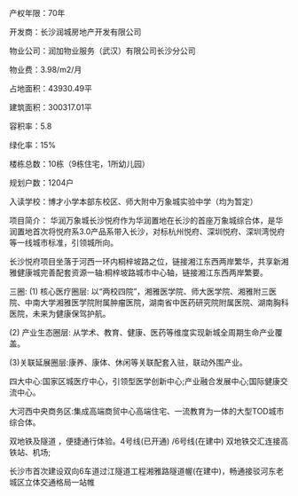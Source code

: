 产权年限：70年

开发商：长沙润城房地产开发有限公司

物业公司：润加物业服务（武汉）有限公司长沙分公司

物业费：3.98/m2/月

占地面积：43930.49平

建筑面积：300317.01平

容积率：5.8

绿化率：15%

楼栋总数：10栋（9栋住宅，1所幼儿园）

规划户数：1204户

入读学校：博才小学本部东校区、师大附中万象城实验中学（均为暂定）


项目简介：
   华润万象城长沙悦府作为华润置地在长沙的首座万象城综合体，是华润置地首次将悦府系3.0产品系带入长沙，对标杭州悦府、深圳悦府、深圳湾悦府等一线城市标准，引领城所向。
   
   长沙悦府项目坐落于河西一环内桐梓坡路之位，链接湘江东西两岸繁华，共享新湘雅健康城完善配套资源一轴:桐梓坡路城市中心轴，链接湘江东西两岸繁要。
   
   三圈:
   (1) 核心医疗圈层: 以“两校四院”，湘雅医学院、师大医学院、湘雅附三医院、中南大学湘雅医学院附属肿瘤医院，湖南省中医药研究院附属医院、湖南胸科医院，未来为健康保驾护航。
   
   (2) 产业生态圈层: 从学术、教育、健康、医药等维度实现新城全周期生命产业覆盖。
   
   (3)关联延展圈层:康养、康体、休闲等关联配套入驻，联动外围产业。
   
   
   四大中心:国家区城医疗中心，引领型医学创新中心;产业融合发展中心;国际健康交流中心。
   
   大河西中央商务区:集成高端商贸中心高端住宅、一流教育为一体的大型TOD城市综合体。
   
   双地铁及隧道 ，便捷通行体验。4号线(已开通) /6号线(在建中) 双地铁交汇连接高铁站、机场; 
   
   长沙市首次建设双向6车道过江隧道工程湘雅路隧道幄(在建中)，畅通接驳河东老城区立体交通格局一站帷
